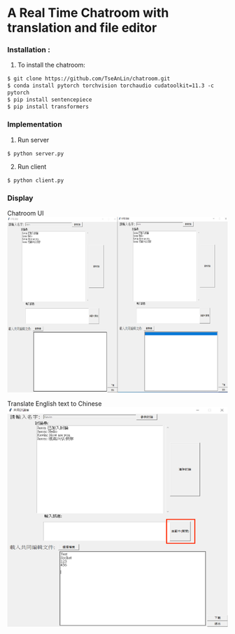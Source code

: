  
# A Real Time Chatroom with translation and file editor

### Installation : 

1. To install the chatroom:
```
$ git clone https://github.com/TseAnLin/chatroom.git
$ conda install pytorch torchvision torchaudio cudatoolkit=11.3 -c pytorch
$ pip install sentencepiece
$ pip install transformers
```
### Implementation
1. Run server
```
$ python server.py
```
2. Run client
```
$ python client.py
```
### Display
Chatroom UI
<img src="./img/chat.png" width="600" height="400">

Translate English text to Chinese <br>
<img src="./img/translation.png" width="600" height="500">

  

	 

  

